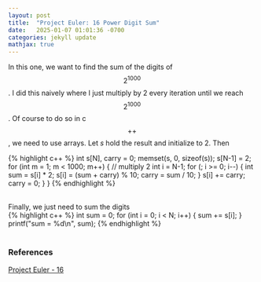 ```yaml
---
layout: post
title:  "Project Euler: 16 Power Digit Sum"
date:   2025-01-07 01:01:36 -0700
categories: jekyll update
mathjax: true
---
```

In this one, we want to find the sum of the digits of $$2^{1000}$$. I did this naively where I just multiply by 2 every iteration until we reach $$2^{1000}$$. Of course to do so in c$$++$$, we need to use arrays. Let <i>s</i> hold the result and initialize to 2. Then
<!------------------------------------------------------------------------------------>
{% highlight c++ %}
int s[N], carry = 0;
memset(s, 0, sizeof(s));
s[N-1] = 2;
for (int m = 1; m < 1000; m++) {
        // multiply 2
        int i = N-1;
        for (; i >= 0; i--) {
            int sum = s[i] * 2;
            s[i] = (sum + carry) % 10;
            carry = sum / 10;
        }
        s[i] += carry;
        carry = 0;
    }
}
{% endhighlight %}
<!------------------------------------------------------------------------------------>
<br>
Finally, we just need to sum the digits
<br>
<!------------------------------------------------------------------------------------>
{% highlight c++ %}
int sum = 0;
for (int i = 0; i < N; i++) {
	sum += s[i];
}
printf("sum = %d\n", sum);
{% endhighlight %}
<br>
<br>
<!------------------------------------------------------------------------------------>
<h3>References</h3>
<a href="https://projecteuler.net/problem=16">Project Euler - 16</a>
<br>
<br>


